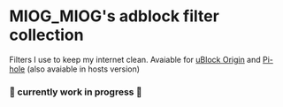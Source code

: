# MIOG_MIOG's adblock filter collection
Filters I use to keep my internet clean. Avaiable for [uBlock Origin](https://ublockorigin.com/) and [Pi-hole](https://pi-hole.net/) (also avaiable in hosts version)
### 🚧 currently work in progress 🚧
